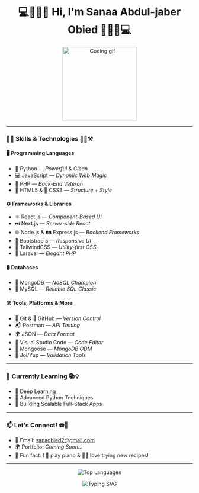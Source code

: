 <h1 align="center">💻👩‍💻🌟 Hi, I'm Sanaa Abdul-jaber Obied 🌟👩‍💻💻</h1>

<p align="center">
  <img src="https://media.giphy.com/media/qgQUggAC3Pfv687qPC/giphy.gif" width="200" alt="Coding gif"/>
</p>

---

### 🚀✨ Skills & Technologies 👩‍💻⚒️

#### 🖥️ Programming Languages
- 🐍 Python — *Powerful & Clean*
- 💻 JavaScript — *Dynamic Web Magic*
- 🐘 PHP — *Back-End Veteran*
- 🧱 HTML5 & 🎨 CSS3 — *Structure + Style*

#### ⚙️ Frameworks & Libraries
- ⚛️ React.js — *Component-Based UI*
- ⏭️ Next.js — *Server-side React*
- 🌐 Node.js & 🛤️ Express.js — *Backend Frameworks*
- 🎨 Bootstrap 5 — *Responsive UI*
- 🌈 TailwindCSS — *Utility-first CSS*
- 🧰 Laravel — *Elegant PHP*

#### 🛢️ Databases
- 🍃 MongoDB — *NoSQL Champion*
- 🐬 MySQL — *Reliable SQL Classic*

#### 🛠️ Tools, Platforms & More
- 🧠 Git & 🐙 GitHub — *Version Control*
- 📬 Postman — *API Testing*
- 🌍 JSON — *Data Format*
- 🔧 Visual Studio Code — *Code Editor*
- 🎯 Mongoose — *MongoDB ODM*
- 🧪 Joi/Yup — *Validation Tools*

---

### 🌱 Currently Learning 📚💡
- 🤖 Deep Learning
- 🐍 Advanced Python Techniques
- 🌟 Building Scalable Full-Stack Apps

---

### 📫 Let's Connect! ☎️📨
- 📧 Email: [sanaobied2@gmail.com](mailto:sanaobied2@gmail.com)
- 🌍 Portfolio: *Coming Soon...*
- 💬 Fun fact: I 🎹 play piano & 👩‍🍳 love trying new recipes!

---

<p align="center">
  <img src="https://github-readme-stats.vercel.app/api/top-langs/?username=sanaobied&layout=compact&theme=radical" alt="Top Languages" />
</p>

<p align="center">
  <img src="https://readme-typing-svg.demolab.com?font=Fira+Code&size=22&pause=1000&color=F70000&center=true&vCenter=true&width=435&lines=Passionate+about+AI+and+Web+Development;Always+Learning+New+Things;Let%27s+Build+Together!+🚀" alt="Typing SVG" />
</p>
